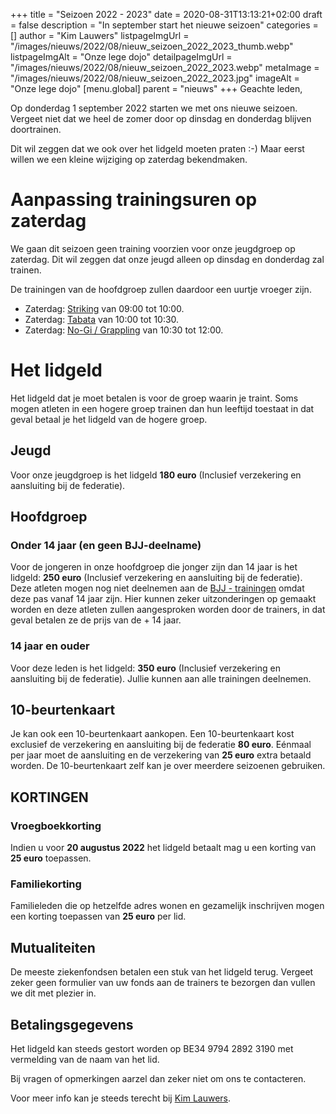 +++
title = "Seizoen 2022 - 2023"
date = 2020-08-31T13:13:21+02:00
draft = false
description = "In september start het nieuwe seizoen"
categories = []
author = "Kim Lauwers"
listpageImgUrl = "/images/nieuws/2022/08/nieuw_seizoen_2022_2023_thumb.webp"
listpageImgAlt = "Onze lege dojo"
detailpageImgUrl = "/images/nieuws/2022/08/nieuw_seizoen_2022_2023.webp"
metaImage = "/images/nieuws/2022/08/nieuw_seizoen_2022_2023.jpg"
imageAlt = "Onze lege dojo"
[menu.global]
    parent = "nieuws"
+++
Geachte leden,

Op donderdag 1 september 2022 starten we met ons nieuwe seizoen. Vergeet niet dat we heel de zomer door op dinsdag en donderdag blijven doortrainen.

Dit wil zeggen dat we ook over het lidgeld moeten praten :-)
Maar eerst willen we een kleine wijziging op zaterdag bekendmaken.

# Aanpassing trainingsuren op zaterdag
We gaan dit seizoen geen training voorzien voor onze jeugdgroep op zaterdag. Dit wil zeggen dat onze jeugd alleen op dinsdag en donderdag zal trainen.

De trainingen van de hoofdgroep zullen daardoor een uurtje vroeger zijn.

* Zaterdag: [Striking](/striking) van 09:00 tot 10:00.
* Zaterdag: [Tabata](/tabata) van 10:00 tot 10:30.
* Zaterdag: [No-Gi / Grappling](/grappling) van 10:30 tot 12:00.

# Het lidgeld
Het lidgeld dat je moet betalen is voor de groep waarin je traint. Soms mogen atleten in een hogere groep trainen dan hun leeftijd toestaat in dat geval betaal je het lidgeld van de hogere groep.
## Jeugd
Voor onze jeugdgroep is het lidgeld **180 euro** (Inclusief verzekering en aansluiting bij de federatie).

## Hoofdgroep
### Onder 14 jaar (en geen BJJ-deelname)
Voor de jongeren in onze hoofdgroep die jonger zijn dan 14 jaar is het lidgeld: **250 euro** (Inclusief verzekering en aansluiting bij de federatie).
Deze atleten mogen nog niet deelnemen aan de [BJJ - trainingen](/BJJ) omdat deze pas vanaf 14 jaar zijn. Hier kunnen zeker uitzonderingen op gemaakt worden en deze atleten zullen aangesproken worden door de trainers, in dat geval betalen ze de prijs van de + 14 jaar.

### 14 jaar en ouder
Voor deze leden is het lidgeld: **350 euro** (Inclusief verzekering en aansluiting bij de federatie). Jullie kunnen aan alle trainingen deelnemen.

## 10-beurtenkaart
Je kan ook een 10-beurtenkaart aankopen. Een 10-beurtenkaart kost exclusief de verzekering en aansluiting bij de federatie **80 euro**.
Eénmaal per jaar moet de aansluiting en de verzekering van **25 euro** extra betaald worden. De 10-beurtenkaart zelf kan je over meerdere seizoenen gebruiken. 

## KORTINGEN
### Vroegboekkorting
Indien u voor **20 augustus 2022** het lidgeld betaalt mag u een korting van **25 euro** toepassen.

### Familiekorting
Familieleden die op hetzelfde adres wonen en gezamelijk inschrijven mogen een korting toepassen van **25 euro** per lid.

## Mutualiteiten
De meeste ziekenfondsen betalen een stuk van het lidgeld terug. Vergeet zeker geen formulier van uw fonds aan de trainers te bezorgen dan vullen we dit met plezier in.

## Betalingsgegevens
Het lidgeld kan steeds gestort worden op BE34 9794 2892 3190 met vermelding van de naam van het lid.


Bij vragen of opmerkingen aarzel dan zeker niet om ons te contacteren.

Voor meer info kan je steeds terecht bij [Kim Lauwers](https://www.invictokeerbergen.be/trainers/#Kim_Lauwers).